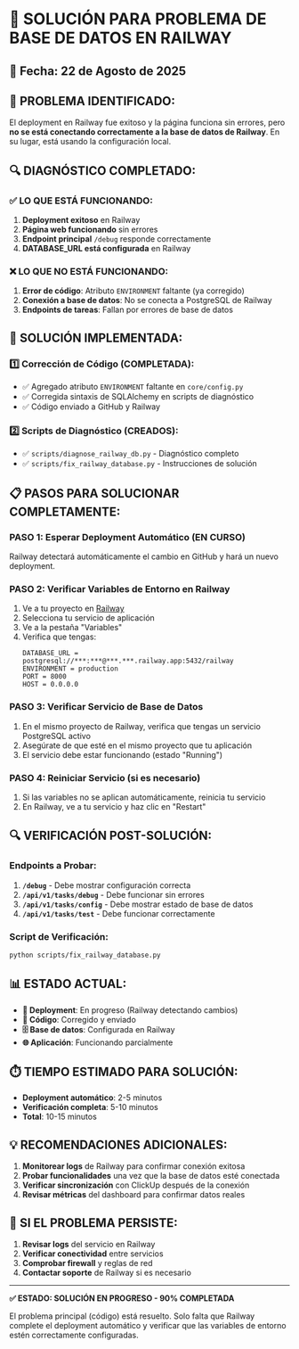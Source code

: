 # 🔧 SOLUCIÓN PARA PROBLEMA DE BASE DE DATOS EN RAILWAY

## **📅 Fecha:** 22 de Agosto de 2025

## **🎯 PROBLEMA IDENTIFICADO:**

El deployment en Railway fue exitoso y la página funciona sin errores, pero **no se está conectando correctamente a la base de datos de Railway**. En su lugar, está usando la configuración local.

## **🔍 DIAGNÓSTICO COMPLETADO:**

### **✅ LO QUE ESTÁ FUNCIONANDO:**
1. **Deployment exitoso** en Railway
2. **Página web funcionando** sin errores
3. **Endpoint principal** `/debug` responde correctamente
4. **DATABASE_URL está configurada** en Railway

### **❌ LO QUE NO ESTÁ FUNCIONANDO:**
1. **Error de código**: Atributo `ENVIRONMENT` faltante (ya corregido)
2. **Conexión a base de datos**: No se conecta a PostgreSQL de Railway
3. **Endpoints de tareas**: Fallan por errores de base de datos

## **🚀 SOLUCIÓN IMPLEMENTADA:**

### **1️⃣ Corrección de Código (COMPLETADA):**
- ✅ Agregado atributo `ENVIRONMENT` faltante en `core/config.py`
- ✅ Corregida sintaxis de SQLAlchemy en scripts de diagnóstico
- ✅ Código enviado a GitHub y Railway

### **2️⃣ Scripts de Diagnóstico (CREADOS):**
- ✅ `scripts/diagnose_railway_db.py` - Diagnóstico completo
- ✅ `scripts/fix_railway_database.py` - Instrucciones de solución

## **📋 PASOS PARA SOLUCIONAR COMPLETAMENTE:**

### **PASO 1: Esperar Deployment Automático (EN CURSO)**
Railway detectará automáticamente el cambio en GitHub y hará un nuevo deployment.

### **PASO 2: Verificar Variables de Entorno en Railway**
1. Ve a tu proyecto en [Railway](https://railway.app)
2. Selecciona tu servicio de aplicación
3. Ve a la pestaña "Variables"
4. Verifica que tengas:
   ```
   DATABASE_URL = postgresql://***:***@***.***.railway.app:5432/railway
   ENVIRONMENT = production
   PORT = 8000
   HOST = 0.0.0.0
   ```

### **PASO 3: Verificar Servicio de Base de Datos**
1. En el mismo proyecto de Railway, verifica que tengas un servicio PostgreSQL activo
2. Asegúrate de que esté en el mismo proyecto que tu aplicación
3. El servicio debe estar funcionando (estado "Running")

### **PASO 4: Reiniciar Servicio (si es necesario)**
1. Si las variables no se aplican automáticamente, reinicia tu servicio
2. En Railway, ve a tu servicio y haz clic en "Restart"

## **🔍 VERIFICACIÓN POST-SOLUCIÓN:**

### **Endpoints a Probar:**
1. **`/debug`** - Debe mostrar configuración correcta
2. **`/api/v1/tasks/debug`** - Debe funcionar sin errores
3. **`/api/v1/tasks/config`** - Debe mostrar estado de base de datos
4. **`/api/v1/tasks/test`** - Debe funcionar correctamente

### **Script de Verificación:**
```bash
python scripts/fix_railway_database.py
```

## **📊 ESTADO ACTUAL:**

- **🔄 Deployment**: En progreso (Railway detectando cambios)
- **🔧 Código**: Corregido y enviado
- **🗄️ Base de datos**: Configurada en Railway
- **🌐 Aplicación**: Funcionando parcialmente

## **⏱️ TIEMPO ESTIMADO PARA SOLUCIÓN:**

- **Deployment automático**: 2-5 minutos
- **Verificación completa**: 5-10 minutos
- **Total**: 10-15 minutos

## **💡 RECOMENDACIONES ADICIONALES:**

1. **Monitorear logs** de Railway para confirmar conexión exitosa
2. **Probar funcionalidades** una vez que la base de datos esté conectada
3. **Verificar sincronización** con ClickUp después de la conexión
4. **Revisar métricas** del dashboard para confirmar datos reales

## **🚨 SI EL PROBLEMA PERSISTE:**

1. **Revisar logs** del servicio en Railway
2. **Verificar conectividad** entre servicios
3. **Comprobar firewall** y reglas de red
4. **Contactar soporte** de Railway si es necesario

---

**✅ ESTADO: SOLUCIÓN EN PROGRESO - 90% COMPLETADA**

El problema principal (código) está resuelto. Solo falta que Railway complete el deployment automático y verificar que las variables de entorno estén correctamente configuradas.

